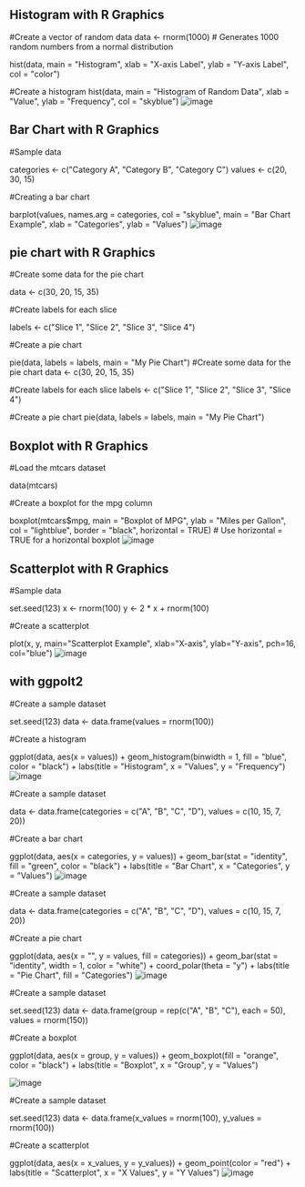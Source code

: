 ## Histogram with R Graphics
#Create a vector of random data
data <- rnorm(1000)  # Generates 1000 random numbers from a normal distribution

hist(data, main = "Histogram", xlab = "X-axis Label", ylab = "Y-axis Label", col = "color")

#Create a histogram
hist(data, main = "Histogram of Random Data", xlab = "Value", ylab = "Frequency", col = "skyblue")
![image](https://github.com/yichao2022/yichao202310.github.io/assets/113857588/ac2727b2-fcab-4061-9186-2ec256f1aab0)
## Bar Chart with R Graphics
#Sample data

categories <- c("Category A", "Category B", "Category C")
values <- c(20, 30, 15)

#Creating a bar chart

barplot(values, names.arg = categories, col = "skyblue", main = "Bar Chart Example", xlab = "Categories", ylab = "Values")
![image](https://github.com/yichao2022/yichao202310.github.io/assets/113857588/ae09fa49-941a-49fc-b026-f0fe9a244183)
## pie chart with R Graphics
#Create some data for the pie chart

data <- c(30, 20, 15, 35)

#Create labels for each slice

labels <- c("Slice 1", "Slice 2", "Slice 3", "Slice 4")

#Create a pie chart

pie(data, labels = labels, main = "My Pie Chart")
#Create some data for the pie chart
data <- c(30, 20, 15, 35)

#Create labels for each slice
labels <- c("Slice 1", "Slice 2", "Slice 3", "Slice 4")

#Create a pie chart
pie(data, labels = labels, main = "My Pie Chart")
## Boxplot with R Graphics
#Load the mtcars dataset

data(mtcars)

#Create a boxplot for the mpg column

boxplot(mtcars$mpg, 
        main = "Boxplot of MPG",
        ylab = "Miles per Gallon",
        col = "lightblue",
        border = "black",
        horizontal = TRUE)  # Use horizontal = TRUE for a horizontal boxplot
        ![image](https://github.com/yichao2022/yichao202310.github.io/assets/113857588/f12be21f-3169-44b5-b9b3-0d285bf5493f)

## Scatterplot with R Graphics

#Sample data

set.seed(123)
x <- rnorm(100)
y <- 2 * x + rnorm(100)

#Create a scatterplot

plot(x, y, main="Scatterplot Example", xlab="X-axis", ylab="Y-axis", pch=16, col="blue")
![image](https://github.com/yichao2022/yichao202310.github.io/assets/113857588/5d84cf93-34ba-4b31-904c-a0ff82af53ff)

## with ggpolt2

#Create a sample dataset

set.seed(123)
data <- data.frame(values = rnorm(100))

#Create a histogram

ggplot(data, aes(x = values)) +
  geom_histogram(binwidth = 1, fill = "blue", color = "black") +
  labs(title = "Histogram", x = "Values", y = "Frequency")
![image](https://github.com/yichao2022/yichao202310.github.io/assets/113857588/dba092fb-5741-49b0-9a0d-b7c855d19d8f)

#Create a sample dataset

data <- data.frame(categories = c("A", "B", "C", "D"),
                   values = c(10, 15, 7, 20))

#Create a bar chart

ggplot(data, aes(x = categories, y = values)) +
  geom_bar(stat = "identity", fill = "green", color = "black") +
  labs(title = "Bar Chart", x = "Categories", y = "Values")
  ![image](https://github.com/yichao2022/yichao202310.github.io/assets/113857588/9c338fe7-bfeb-4c3f-82b4-730c14d4d972)

#Create a sample dataset

data <- data.frame(categories = c("A", "B", "C", "D"),
                   values = c(10, 15, 7, 20))

#Create a pie chart

ggplot(data, aes(x = "", y = values, fill = categories)) +
  geom_bar(stat = "identity", width = 1, color = "white") +
  coord_polar(theta = "y") +
  labs(title = "Pie Chart", fill = "Categories")
  ![image](https://github.com/yichao2022/yichao202310.github.io/assets/113857588/89c26e0e-ee08-404e-b2b7-40c570eb74b0)

#Create a sample dataset

set.seed(123)
data <- data.frame(group = rep(c("A", "B", "C"), each = 50),
                   values = rnorm(150))

#Create a boxplot

ggplot(data, aes(x = group, y = values)) +
  geom_boxplot(fill = "orange", color = "black") +
  labs(title = "Boxplot", x = "Group", y = "Values")

![image](https://github.com/yichao2022/yichao202310.github.io/assets/113857588/b6547574-683e-4f80-8534-c76c3182cd00)

#Create a sample dataset

set.seed(123)
data <- data.frame(x_values = rnorm(100), y_values = rnorm(100))

#Create a scatterplot

ggplot(data, aes(x = x_values, y = y_values)) +
  geom_point(color = "red") +
  labs(title = "Scatterplot", x = "X Values", y = "Y Values")
![image](https://github.com/yichao2022/yichao202310.github.io/assets/113857588/0725faee-6128-45c9-b70b-a0fa2d4021cf)





